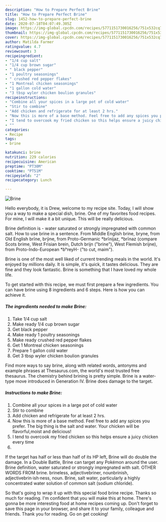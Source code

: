 ```yaml
---
description: "How to Prepare Perfect Brine"
title: "How to Prepare Perfect Brine"
slug: 1452-how-to-prepare-perfect-brine
date: 2020-07-18T04:07:49.305Z
image: https://img-global.cpcdn.com/recipes/5771151730016256/751x532cq70/brine-recipe-main-photo.jpg
thumbnail: https://img-global.cpcdn.com/recipes/5771151730016256/751x532cq70/brine-recipe-main-photo.jpg
cover: https://img-global.cpcdn.com/recipes/5771151730016256/751x532cq70/brine-recipe-main-photo.jpg
author: Matilda Farmer
ratingvalue: 4.7
reviewcount: 3
recipeingredient:
- "1/4 cup salt"
- "1/4 cup brown sugar"
- " black pepper"
- "1 poultry seasonings"
- " crushed red pepper flakes"
- "1 Montreal chicken seasonings"
- "1 gallon cold water"
- "3 tbsp wyler chicken boulion granules"
recipeinstructions:
- "Combine all your spices in a large pot of cold water"
- "Stir to combine"
- "Add chicken and refrigerate for at least 2 hrs."
- "Now this is more of a base method. Feel free to add any spices you prefer. The big thing is the salt and water. Your chicken will be flavorful,moist and delicious!"
- "I tend to overcook my fried chicken so this helps ensure a juicy chicken every time"
- ""
categories:
- Recipe
tags:
- brine

katakunci: brine 
nutrition: 229 calories
recipecuisine: American
preptime: "PT30M"
cooktime: "PT51M"
recipeyield: "2"
recipecategory: Lunch

---
```



![Brine](https://img-global.cpcdn.com/recipes/5771151730016256/751x532cq70/brine-recipe-main-photo.jpg)

Hello everybody, it is Drew, welcome to my recipe site. Today, I will show you a way to make a special dish, brine. One of my favorites food recipes. For mine, I will make it a bit unique. This will be really delicious.

Brine definition is - water saturated or strongly impregnated with common salt. How to use brine in a sentence. From Middle English brine, bryne, from Old English brīne, brȳne, from Proto-Germanic *brīnijaz, *brīnaz (compare Scots brime, West Frisian brein, Dutch brijn (&#34;brine&#34;), West Flemish brijne), from Proto-Indo-European *bʰreyH- (&#34;to cut, maim&#34;).

Brine is one of the most well liked of current trending meals in the world. It's enjoyed by millions daily. It is simple, it's quick, it tastes delicious. They are fine and they look fantastic. Brine is something that I have loved my whole life.


To get started with this recipe, we must first prepare a few ingredients. You can have brine using 8 ingredients and 6 steps. Here is how you can achieve it.

<!--inarticleads1-->

##### The ingredients needed to make Brine:

1. Take 1/4 cup salt
1. Make ready 1/4 cup brown sugar
1. Get  black pepper
1. Make ready 1 poultry seasonings
1. Make ready  crushed red pepper flakes
1. Get 1 Montreal chicken seasonings
1. Prepare 1 gallon cold water
1. Get 3 tbsp wyler chicken boulion granules


Find more ways to say brine, along with related words, antonyms and example phrases at Thesaurus.com, the world&#39;s most trusted free thesaurus. The chemistry behind brining is pretty simple. Brine is a water-type move introduced in Generation IV. Brine does damage to the target. 

<!--inarticleads2-->

##### Instructions to make Brine:

1. Combine all your spices in a large pot of cold water
1. Stir to combine
1. Add chicken and refrigerate for at least 2 hrs.
1. Now this is more of a base method. Feel free to add any spices you prefer. The big thing is the salt and water. Your chicken will be flavorful,moist and delicious!
1. I tend to overcook my fried chicken so this helps ensure a juicy chicken every time
1. 


If the target has half or less than half of its HP left, Brine will do double the damage. In a Double Battle, Brine can target any Pokémon around the user. Brine definition, water saturated or strongly impregnated with salt. OTHER WORDS FROM brine. brineless, adjectivebriner, nounbrinish, adjectivebrin·ish·ness, noun. Brine, salt water, particularly a highly concentrated water solution of common salt (sodium chloride). 

So that's going to wrap it up with this special food brine recipe. Thanks so much for reading. I'm confident that you will make this at home. There's gonna be more interesting food at home recipes coming up. Don't forget to save this page in your browser, and share it to your family, colleague and friends. Thank you for reading. Go on get cooking!
